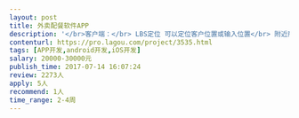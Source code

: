 ```yaml
---                
layout: post       
title: 外卖配餐软件APP           
description: '</br>客户端：</br> LBS定位 可以定位客户位置或输入位置</br> 附近商家排序 按照距离排序商家</br> 下单 选择所需餐品下订单</br> 下单信息显示 可以填写联系人、电话、配送地址（默认记录5个）、备注</br> 配送时间 与上一栏信息一起，提供配送时间的选择（滚轮式）</br> 退单、退款 客户选择退单、退款，商家后台同意后，完成退单、退款</br> 我的收藏 可以选择喜欢的商户进行收藏，并从“我的收藏”中进入商户店铺</br> 支付功能 支付宝、微信渠道</br>商户端：</br> 首次登录验证 手机、验证码验证身份合法性</br> 商品展示 文本描述、图片展示（100张）</br> 店铺状态 商家可以选择开店、闭店</br> 自动接单 即商家设定后，在客户下单后商家后台接到信息并完成自动接单确认</br> 支付功能 支持提现</br> 收入明细 提供收入明细（文字、表格）</br>平台：</br> 管理员" 权限分级 分为三级（初、中、高）</br> 初级 统计商户单量（仅可见自己维护的客户）</br> 商户财务报表（仅可见自己维护的客户）</br> 可审批商户活动，确认同意后商户活动方可应用</br> 中级 可见所有商户的单量、财务报表</br> 可强制商户闭店</br> 可调整商户归属（即可将由A负责的商户，调整至由B负责）</br> 可复核审批商户活动。如有问题可强制停止活动。</br> 高级 以上所有功能</br> 可增加和剔除初级、中级权限使用者</br> 可降级、升级使用者（初升中、中降初）</br> 分账功能</br> 由高级权限处理的开闭店、商户活动、客户归属等行为，任何其他级别不可更改</br></br>其他：</br>我们有后端开发人员，需要前端ios和安卓，希望团队在深圳。</br>'     
contenturl: https://pro.lagou.com/project/3535.html      
tags: [APP开发,android开发,iOS开发]            
salary: 20000-30000元          
publish_time: 2017-07-14 16:07:24         
review: 2273人                   
apply: 5人                   
recommend: 1人                   
time_range: 2-4周              
---                 
```


